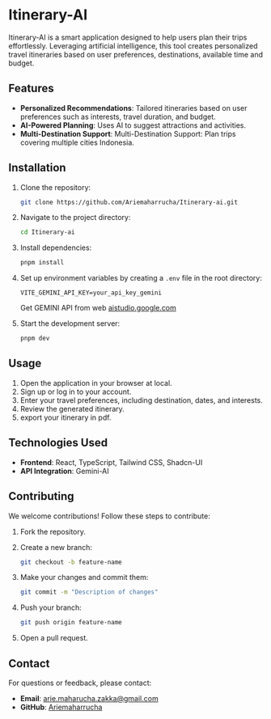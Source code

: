 # Itinerary-AI

Itinerary-AI is a smart application designed to help users plan their trips effortlessly. Leveraging artificial intelligence, this tool creates personalized travel itineraries based on user preferences, destinations,  available time and budget.

## Features

- **Personalized Recommendations**: Tailored itineraries based on user preferences such as interests, travel duration, and budget.
- **AI-Powered Planning**: Uses AI to suggest attractions and activities.
- **Multi-Destination Support**: Multi-Destination Support: Plan trips covering multiple cities Indonesia.

## Installation

1. Clone the repository:
   ```bash
   git clone https://github.com/Ariemaharrucha/Itinerary-ai.git
   ```
   
2. Navigate to the project directory:
   ```bash
   cd Itinerary-ai
   ```

3. Install dependencies:
   ```bash
   pnpm install
   ```

4. Set up environment variables by creating a `.env` file in the root directory:
   ```
   VITE_GEMINI_API_KEY=your_api_key_gemini
   ```
    Get GEMINI API from web [aistudio.google.com](https://aistudio.google.com/app/apikey)
5. Start the development server:
   ```bash
   pnpm dev
   ```

## Usage

1. Open the application in your browser at local.
2. Sign up or log in to your account.
3. Enter your travel preferences, including destination, dates, and interests.
4. Review the generated itinerary.
5. export your itinerary in pdf.

## Technologies Used

- **Frontend**: React, TypeScript, Tailwind CSS, Shadcn-UI
- **API Integration**: Gemini-AI

## Contributing

We welcome contributions! Follow these steps to contribute:

1. Fork the repository.
2. Create a new branch:
   ```bash
   git checkout -b feature-name
   ```
3. Make your changes and commit them:
   ```bash
   git commit -m "Description of changes"
   ```
   
4. Push your branch:
   ```bash
   git push origin feature-name
   ```
5. Open a pull request.

## Contact

For questions or feedback, please contact:

- **Email**: arie.maharucha.zakka@gmail.com
- **GitHub**: [Ariemaharrucha](https://github.com/Ariemaharrucha)

